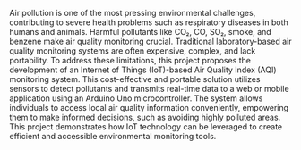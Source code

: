 Air pollution is one of the most pressing environmental challenges, contributing to severe health problems such as respiratory diseases in both humans and animals. Harmful pollutants like CO₂, CO, SO₂, smoke, and benzene make air quality monitoring crucial. Traditional laboratory-based air quality monitoring systems are often expensive, complex, and lack portability. To address these limitations, this project proposes the development of an Internet of Things (IoT)-based Air Quality Index (AQI) monitoring system. This cost-effective and portable solution utilizes sensors to detect pollutants and transmits real-time data to a web or mobile application using an Arduino Uno microcontroller. The system allows individuals to access local air quality information conveniently, empowering them to make informed decisions, such as avoiding highly polluted areas. This project demonstrates how IoT technology can be leveraged to create efficient and accessible environmental monitoring tools.

